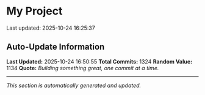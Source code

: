 # My Project


Last updated: 2025-10-24 16:25:37



















































































































































































































































































































































































































































































































































































































































































































































































































































































































































































































































































































































































































































































































































































































































































































































































































































































































































































## Auto-Update Information

**Last Updated:** 2025-10-24 16:50:55
**Total Commits:** 1324
**Random Value:** 1134
**Quote:** _Building something great, one commit at a time._

---
_This section is automatically generated and updated._
